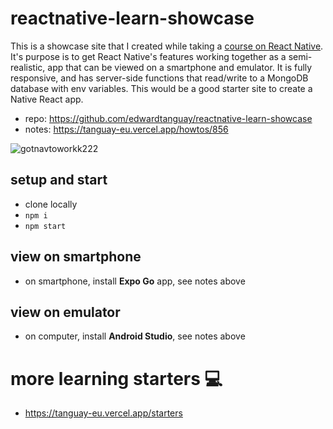 # reactnative-learn-showcase

This is a showcase site that I created while taking a [course on React Native](https://frontendmasters.com/courses/react-native-v2). It's purpose is to get React Native's features working together as a semi-realistic, app that can be viewed on a smartphone and emulator. It is fully responsive, and has server-side functions that read/write to a MongoDB database with env variables. This would be a good starter site to create a Native React app.

- repo: https://github.com/edwardtanguay/reactnative-learn-showcase
- notes: https://tanguay-eu.vercel.app/howtos/856

![gotnavtoworkk222](https://github.com/edwardtanguay/reactnative-learn-showcase/assets/446574/f4c866f4-ddf6-46b5-ba1c-3ba57415dcc3)

## setup and start

- clone locally
- `npm i`
- `npm start`

## view on smartphone

- on smartphone, install **Expo Go** app, see notes above
    
## view on emulator

- on computer, install **Android Studio**, see notes above

# more learning starters :computer:

- https://tanguay-eu.vercel.app/starters
